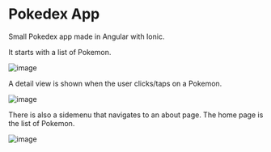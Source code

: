 # Pokedex App
Small Pokedex app made in Angular with Ionic.

It starts with a list of Pokemon.

![image](https://user-images.githubusercontent.com/20347864/40275063-69da90dc-5bb3-11e8-822f-9beabb2098d0.png) 

A detail view is shown when the user clicks/taps on a Pokemon.

![image](https://user-images.githubusercontent.com/20347864/40275119-8a35fc22-5bb3-11e8-9c32-be7c6fce38f1.png)

There is also a sidemenu that navigates to an about page. The home page is the list of Pokemon.

![image](https://user-images.githubusercontent.com/20347864/40275120-93b63b5e-5bb3-11e8-9ba3-9b1471451943.png)

